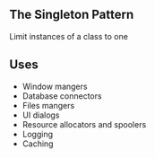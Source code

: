 ## The Singleton Pattern
Limit instances of a class to one 
## Uses
- Window mangers
- Database connectors
- Files mangers
- UI dialogs
- Resource allocators and spoolers
- Logging 
- Caching